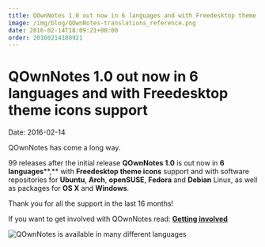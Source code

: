 ```yaml
---
title: QOwnNotes 1.0 out now in 6 languages and with Freedesktop theme icons support
image: /img/blog/QOwnNotes-translations_reference.png
date: 2016-02-14T18:09:21+00:00
order: 20160214180921
---
```


# QOwnNotes 1.0 out now in 6 languages and with Freedesktop theme icons support

<v-subheader class="blog">Date: 2016-02-14</v-subheader>

QOwnNotes has come a long way.

99 releases after the initial release **QOwnNotes 1.0** is out now in **6 languages****,** with **Freedesktop **theme** icons** support and with software repositories for **Ubuntu**, **Arch**, **openSUSE**, **Fedora** and **Debian** Linux, as well as packages for **OS X** and **Windows**.

Thank you for all the support in the last 16 months!

If you want to get involved with QOwnNotes read: **[Getting involved](https://www.qownnotes.org/Knowledge-base/How-can-I-get-involved-with-QOwnNotes)**

 ![QOwnNotes is available in many different languages](/img/blog/QOwnNotes-translations_reference.png "QOwnNotes is available in many different languages")